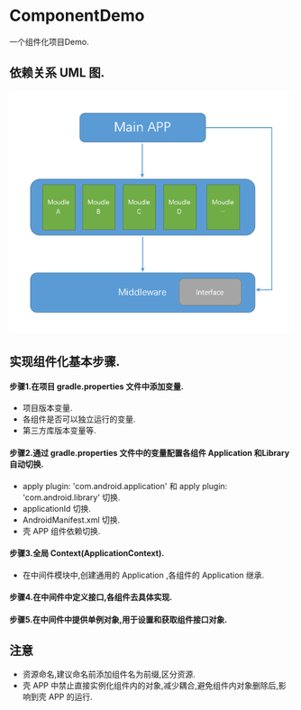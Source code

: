 # ComponentDemo
一个组件化项目Demo.

## 依赖关系 UML 图.
 ![depend_uml.bmp](https://github.com/More-Stronger/ComponentDemo/blob/master/depend_uml.bmp)

## 实现组件化基本步骤.

#### 步骤1.在项目 gradle.properties 文件中添加变量.
   
   - 项目版本变量.
   - 各组件是否可以独立运行的变量.
   - 第三方库版本变量等.

#### 步骤2.通过 gradle.properties 文件中的变量配置各组件 Application 和Library 自动切换.

   - apply plugin: 'com.android.application' 和 apply plugin: 'com.android.library' 切换.
   - applicationId 切换.
   - AndroidManifest.xml 切换.
   - 壳 APP 组件依赖切换.

#### 步骤3.全局 Context(ApplicationContext).

   - 在中间件模块中,创建通用的 Application ,各组件的 Application 继承.

#### 步骤4.在中间件中定义接口,各组件去具体实现.

#### 步骤5.在中间件中提供单例对象,用于设置和获取组件接口对象.

## 注意

   - 资源命名,建议命名前添加组件名为前缀,区分资源.
   - 壳 APP 中禁止直接实例化组件内的对象,减少耦合,避免组件内对象删除后,影响到壳 APP 的运行.
